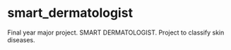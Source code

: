 # smart_dermatologist
Final year major project.
SMART DERMATOLOGIST. Project to classify skin diseases.
